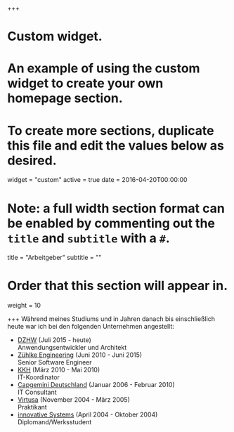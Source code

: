 +++
# Custom widget.
# An example of using the custom widget to create your own homepage section.
# To create more sections, duplicate this file and edit the values below as desired.
widget = "custom"
active = true
date = 2016-04-20T00:00:00

# Note: a full width section format can be enabled by commenting out the `title` and `subtitle` with a `#`.
title = "Arbeitgeber"
subtitle = ""

# Order that this section will appear in.
weight = 10

+++
Während meines Studiums und in Jahren danach bis einschließlich heute war ich bei den folgenden Unternehmen angestellt:

- [DZHW](https://www.dzhw.eu) (Juli 2015 - heute)
  <br>Anwendungsentwickler und Architekt
- [Zühlke Engineering](https://www.zuehlke.com/de/de/) (Juni 2010 - Juni 2015)
  <br>Senior Software Engineer
- [KKH](https://www.kkh.de/ueber-uns) (März 2010 - Mai 2010)
  <br>IT-Koordinator
- [Capgemini Deutschland](https://de.wikipedia.org/wiki/Capgemini) (Januar 2006 - Februar 2010)
  <br>IT Consultant
- [Virtusa](https://www.virtusa.com/about-virtusa/) (November 2004 - März 2005)
  <br>Praktikant
- [innovative Systems](https://de.wikipedia.org/wiki/Harman_Becker_Automotive_Systems) (April 2004 - Oktober 2004)
  <br>Diplomand/Werksstudent
